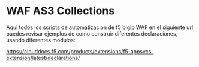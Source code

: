 # WAF AS3 Collections
Aqui todos los scripts de automatizacion de f5 bigip WAF
en el siguiente url puedes revisar ejemplos de como construir diferentes declaraciones, usando diferentes modulos:

https://clouddocs.f5.com/products/extensions/f5-appsvcs-extension/latest/declarations/
